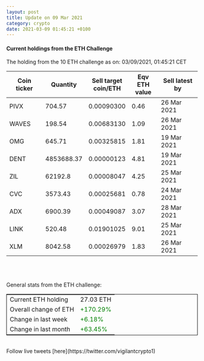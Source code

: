 ```yaml
---
layout: post
title: Update on 09 Mar 2021
category: crypto
date: 2021-03-09 01:45:21 +0100
---
```

<!-- Global site tag (gtag.js) - Google Analytics -->
<script async src="https://www.googletagmanager.com/gtag/js?id=UA-103831149-5"></script>
<script>
  window.dataLayer = window.dataLayer || [];
  function gtag(){dataLayer.push(arguments);}
  gtag('js', new Date());

  gtag('config', 'UA-103831149-5');
</script>


#### Current holdings from the ETH Challenge

The holding from the 10 ETH challenge as on: 03/09/2021, 01:45:21 CET

|Coin ticker|Quantity|Sell target<br>coin/ETH|Eqv ETH<br>value|Sell latest by|
|-----------|--------|-----------|-----------|--------------|
PIVX|704.57|  0.00090300|0.46|26 Mar 2021|
WAVES|198.54|  0.00683130|1.09|26 Mar 2021|
OMG|645.71|  0.00325815|1.81|19 Mar 2021|
DENT|4853688.37|  0.00000123|4.81|19 Mar 2021|
ZIL|62192.8|  0.00008047|4.25|25 Mar 2021|
CVC|3573.43|  0.00025681|0.78|24 Mar 2021|
ADX|6900.39|  0.00049087|3.07|28 Mar 2021|
LINK|520.48|  0.01901025|9.01|25 Mar 2021|
XLM|8042.58|  0.00026979|1.83|26 Mar 2021|

<br>
<br>
<br>
General stats from the ETH challenge:

<table style="border:1px solid black;margin-left:auto;margin-right:auto;">
	<tbody>
	<tr>
		<td>Current ETH holding</td>
		<td>     27.03 ETH</td>
	</tr>
	<tr>
		<td>Overall change of ETH</td>
		<td><font color="green">+170.29%</font></td>
	</tr>
	<tr>
		<td>Change in last week</td>
		<td><font color="green">+6.18%</font></td>
	</tr>
	<tr>
		<td>Change in last month</td>
		<td><font color="green">+63.45%</font></td>
	</tr>
	</tbody>
</table>

<br>
Follow live tweets [here](https://twitter.com/vigilantcrypto1)
<br>
<br>
